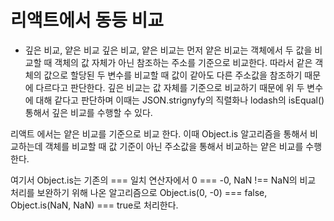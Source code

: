 # 리액트에서 동등 비교
- 깊은 비교, 얕은 비교
	깊은 비교, 얕은 비교는 먼저 얕은 비교는 객체에서 두 값을 비교할 때 객체의 값 자체가 아닌 참조하는 주소를 기준으로 비교한다. 따라서 같은 객체의 값으로 할당된 두 변수를 비교할 때 값이 같아도 다른 주소값을 참조하기 때문에 다르다고 판단한다.
	깊은 비교는 값 자체를 기준으로 비교하기 때문에 위 두 변수에 대해 같다고 판단하며 이때는 JSON.strignyfy의 직렬화나 lodash의 isEqual() 통해서 깊은 비교를 수행할 수 있다.
	
리액트 에서는 얕은 비교를 기준으로 비교 한다. 이때 Object.is 알고리즘을 통해서 비교하는데 객체를 비교할 때 값 기준이 아닌 주소값을 통해서 비교하는 얕은 비교를 수행한다.

여기서 Object.is는 기존의 === 일치 연산자에서 0 === -0, NaN !== NaN의 비교 처리를 보완하기 위해 나온 알고리즘으로 
Object.is(0, -0) === false, Object.is(NaN, NaN) === true로 처리한다.
